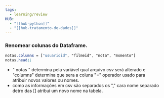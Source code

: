 ```yaml
---
tags:
  - learning/review
HUB:
  - "[[hub-python]]"
  - "[[hub-tratamento-de-dados]]"
---
```

### Renomear colunas do Dataframe.
```css
notas.columns = ["usuarioid", "filmeid", "nota", "momento"]
notas.head()
```
- " notas " determina pela variável qual arquivo csv será alterado e "columns" determina que sera a coluna "=" operador usado para atribuir novos valores ou nomes.
- como as informações em csv são separados os "," cara nome separado detro das [] atribui um novo nome na tabela.
